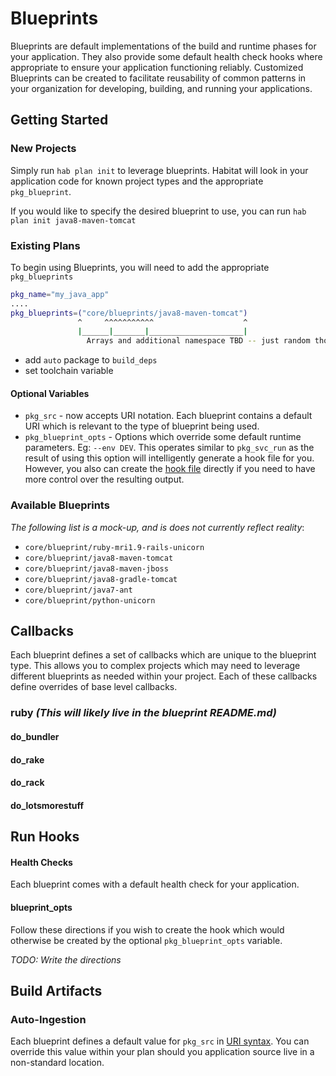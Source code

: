# Blueprints
Blueprints are default implementations of the build and runtime phases for your application. They also provide some default health check hooks where appropriate to ensure your application functioning reliably. Customized Blueprints can be created to facilitate reusability of common patterns in your organization for developing, building, and running your applications.

## Getting Started
### New Projects
Simply run `hab plan init` to leverage blueprints. Habitat will look in your application code for known project types and the appropriate `pkg_blueprint`.

If you would like to specify the desired blueprint to use, you can run `hab plan init java8-maven-tomcat`

### Existing Plans

To begin using Blueprints, you will need to add the appropriate `pkg_blueprints` 

```bash
pkg_name="my_java_app"
....
pkg_blueprints=("core/blueprints/java8-maven-tomcat")
               ^     ^^^^^^^^^^^                    ^
               |______|_______|_____________________|
                 Arrays and additional namespace TBD -- just random thoughts at the moment.
```
* add `auto` package to `build_deps`
* set toolchain variable

#### Optional Variables
* `pkg_src` - now accepts URI notation. Each blueprint contains a default URI which is relevant to the type of blueprint being used.
*  `pkg_blueprint_opts` - Options which override some default runtime parameters. Eg: `--env DEV`. This operates similar to `pkg_svc_run` as the result of using this option will intelligently generate a hook file for you. However, you also can create the [hook file](#Run-Hooks) directly if you need to have more control over the resulting output.

### Available Blueprints
_The following list is a mock-up, and is does not currently reflect reality_:

* `core/blueprint/ruby-mri1.9-rails-unicorn`
* `core/blueprint/java8-maven-tomcat`
* `core/blueprint/java8-maven-jboss`
* `core/blueprint/java8-gradle-tomcat`
* `core/blueprint/java7-ant`
* `core/blueprint/python-unicorn`

## Callbacks
Each blueprint defines a set of callbacks which are unique to the blueprint type. This allows you to complex projects which may need to leverage different blueprints as needed within your project. Each of these callbacks define overrides of base level callbacks.

### ruby _(This will likely live in the blueprint README.md)_
#### do_bundler
#### do_rake
#### do_rack
#### do_lotsmorestuff 

## Run Hooks
#### Health Checks
Each blueprint comes with a default health check for your application.
#### blueprint_opts
Follow these directions if you wish to create the hook which would otherwise be created by the optional  `pkg_blueprint_opts` variable.

*TODO: Write the directions*

## Build Artifacts
### Auto-Ingestion
Each blueprint defines a default value for `pkg_src` in [URI syntax](https://tools.ietf.org/html/rfc3986). You can override this value within your plan should you application source live in a non-standard location.
